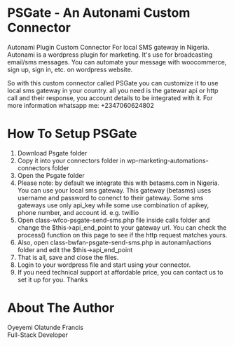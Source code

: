 # PSGate - An Autonami Custom Connector
Autonami Plugin Custom Connector For local SMS gateway in Nigeria. Autonami is a wordpress plugin for marketing. It's use for broadcasting email/sms messages. You can automate your message with woocommerce, sign up, sign in, etc. on wordpress website. 

So with this custom connector called PSGate you can customize it to use local sms gateway in your country. all you need is the gatewar api or http call and their response, you account details to be integrated with it. For more information whatsapp me: +2347060624802

# How To Setup PSGate
1. Download Psgate folder
2. Copy it into your connectors folder in wp-marketing-automations-connectors folder
3. Open the Psgate folder
4. Please note: by default we integrate this with betasms.com in Nigeria. You can use your local sms gateway. This gateway (betasms) uses username and password to conenct to their gateway. Some sms gateways use only api_key while some use combination of apikey, phone number, and account id. e.g. twillio
5.  Open class-wfco-psgate-send-sms.php file inside calls folder and change the $this->api_end_point to your gateway url. You can check the process() function on this page to see if the http request matches yours.
6.  Also, open class-bwfan-psgate-send-sms.php in autonami\actions folder and edit the $this->api_end_point
7.  That is all, save and close the files.
8.  Login to your wordpress file and start using your connector.
9.  If you need technical support at affordable price, you can contact us to set it up for you. Thanks

# About The Author
Oyeyemi Olatunde Francis<br>
Full-Stack Developer
